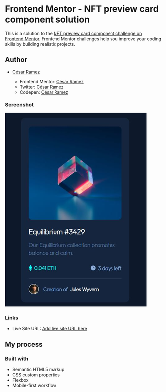# Frontend Mentor - NFT preview card component solution

This is a solution to the [NFT preview card component challenge on Frontend Mentor](https://www.frontendmentor.io/challenges/nft-preview-card-component-SbdUL_w0U). Frontend Mentor challenges help you improve your coding skills by building realistic projects. 

## Author

  - [César Ramez](https://twitter.com/nfd_cesar)

    - Frontend Mentor: [César Ramez](https://www.frontendmentor.io/profile/ramez-cesar)
    - Twitter: [César Ramez](https://twitter.com/ramez_cesar)
    - Codepen: [César Ramez](https://codepen.io/ramez-cesar)

### Screenshot

![](./images/Captura.JPG)

### Links

- Live Site URL: [Add live site URL here](https://ramez-cesar.github.io/nft-preview-card/)

## My process

### Built with

- Semantic HTML5 markup
- CSS custom properties
- Flexbox
- Mobile-first workflow